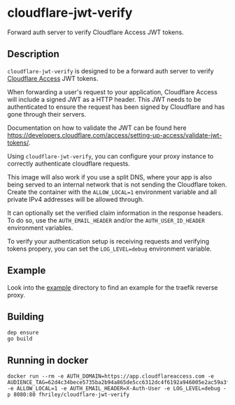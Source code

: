 # cloudflare-jwt-verify

Forward auth server to verify Cloudflare Access JWT tokens.

## Description

`cloudflare-jwt-verify` is designed to be a forward auth server to verify
[Cloudflare Access](https://teams.cloudflare.com/access)
JWT tokens.

When forwarding a user's request to your application, Cloudflare Access will include a signed JWT as a HTTP header.
This JWT needs to be authenticated to ensure the request has been signed by Cloudflare and has gone through their servers.

Documentation on how to validate the JWT can be found here
https://developers.cloudflare.com/access/setting-up-access/validate-jwt-tokens/.

Using `cloudflare-jwt-verify`, you can configure your proxy instance to correctly authenticate cloudflare requests.

This image will also work if you use a split DNS, where your app is also being served to an internal network
that is not sending the Cloudflare token. Create the container with the `ALLOW_LOCAL=1` environment variable and all
private IPv4 addresses will be allowed through.

It can optionally set the verified claim information in the response headers. To do so, use the `AUTH_EMAIL_HEADER` and/or
the `AUTH_USER_ID_HEADER` environment variables.

To verify your authentication setup is receiving requests and verifying tokens propery, you can set the
`LOG_LEVEL=debug` environment variable.

## Example

Look into the [example](https://github.com/fhriley/cloudflare-jwt-verify/tree/master/example) directory to find an example for the traefik reverse proxy.

## Building

    dep ensure
    go build

## Running in docker

    docker run --rm -e AUTH_DOMAIN=https://app.cloudflareaccess.com -e AUDIENCE_TAG=62d4c34bece5735ba2b94a865de5cc6312dc4f6192a946005e2ac59a3f4522d2 -e ALLOW_LOCAL=1 -e AUTH_EMAIL_HEADER=X-Auth-User -e LOG_LEVEL=debug -p 8080:80 fhriley/cloudflare-jwt-verify